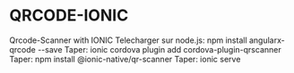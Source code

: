# QRCODE-IONIC
Qrcode-Scanner with IONIC
Telecharger sur node.js: npm install angularx-qrcode --save
Taper: ionic cordova plugin add cordova-plugin-qrscanner
Taper: npm install @ionic-native/qr-scanner
Taper: ionic serve
